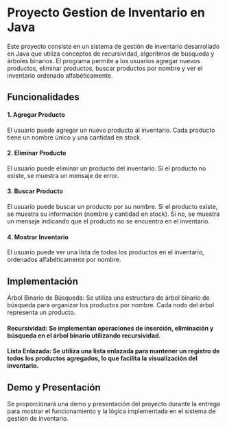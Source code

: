 # Proyecto Gestion de Inventario en Java
Este proyecto consiste en un sistema de gestión de inventario desarrollado en Java que utiliza conceptos de recursividad, algoritmos de búsqueda y árboles binarios. El programa permite a los usuarios agregar nuevos productos, eliminar productos, buscar productos por nombre y ver el inventario ordenado alfabéticamente.

## Funcionalidades
#### 1. Agregar Producto
El usuario puede agregar un nuevo producto al inventario. Cada producto tiene un nombre único y una cantidad en stock.

#### 2. Eliminar Producto
El usuario puede eliminar un producto del inventario. Si el producto no existe, se muestra un mensaje de error.

#### 3. Buscar Producto
El usuario puede buscar un producto por su nombre. Si el producto existe, se muestra su información (nombre y cantidad en stock). Si no, se muestra un mensaje indicando que el producto no se encuentra en el inventario.

#### 4. Mostrar Inventario
El usuario puede ver una lista de todos los productos en el inventario, ordenados alfabéticamente por nombre.

## Implementación
Árbol Binario de Búsqueda: Se utiliza una estructura de árbol binario de búsqueda para organizar los productos por nombre. Cada nodo del árbol representa un producto.

#### Recursividad: Se implementan operaciones de inserción, eliminación y búsqueda en el árbol binario utilizando recursividad.

#### Lista Enlazada: Se utiliza una lista enlazada para mantener un registro de todos los productos agregados, lo que facilita la visualización del inventario.


## Demo y Presentación
Se proporcionará una demo y presentación del proyecto durante la entrega para mostrar el funcionamiento y la lógica implementada en el sistema de gestión de inventario.

